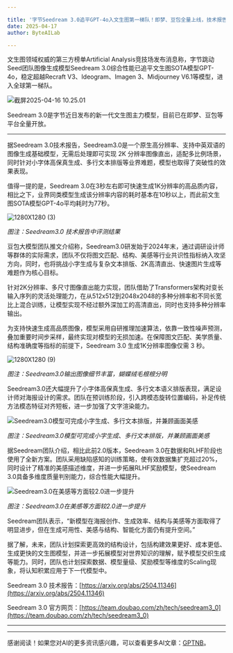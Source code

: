 ```yaml
---

title: '字节Seedream 3.0追平GPT-4o入文生图第一梯队！即梦、豆包全量上线，技术报告公开'
date: 2025-04-17
author: ByteAILab

---
```


文生图领域权威的第三方榜单Artificial Analysis竞技场发布消息称，字节跳动Seed团队图像生成模型Seedream 3.0综合性能已追平文生图SOTA模型GPT-4o，稳定超越Recraft V3、Ideogram、Imagen 3、Midjourney V6.1等模型，进入全球第一梯队。

![截屏2025-04-16 10.25.01](https://image.jiqizhixin.com/uploads/editor/64d6eaf2-b0f3-48e4-800f-9c05c8f09a51/1744786407223.png)

Seedream 3.0是字节近日发布的新一代文生图主力模型，目前已在即梦、豆包等平台全量开放。

---
据Seedream 3.0技术报告，Seedream3.0是一个原生高分辨率、支持中英双语的图像生成基础模型，无需后处理即可实现 2K 分辨率图像直出，适配多比例场景，同时针对小字体高保真生成、多行文本排版等业界难题，模型也取得了突破性的效果表现。

值得一提的是，Seedream 3.0在3秒左右即可快速生成1K分辨率的高品质内容，相比之下，业界同类模型生成该分辨率内容的耗时基本在10秒以上，而此前文生图SOTA模型GPT-4o平均耗时为77秒。

![1280X1280 (3)](https://image.jiqizhixin.com/uploads/editor/57a0b866-8304-44f6-b7fc-46f708ee2a0d/1744786407229.jpeg)

*图注：Seedream3.0 技术报告中评测结果*

豆包大模型团队推文介绍称，Seedream3.0研发始于2024年末，通过调研设计师等群体的实际需求，团队不仅将图文匹配、结构、美感等行业共识性指标纳入攻坚方向，同时，也将挑战小字生成与复杂文本排版、2K高清直出、快速图片生成等难题作为核心目标。

针对2K分辨率、多尺寸图像直出能力实现，团队借助了Transformers架构对变长输入序列的灵活处理能力，在从512x512到2048x2048的多种分辨率和不同长宽比上混合训练，让模型实现不经过额外深加工的高清直出，同时也支持多种分辨率输出。

为支持快速生成高品质图像，模型采用自研推理加速算法，依靠一致性噪声预测，叠加重要时间步采样，最终实现对模型的无损加速。在保障图文匹配、美学质量、结构准确度等指标的前提下，Seedream 3.0 生成1K分辨率图像仅需 3 秒。

![1280X1280 (9)](https://image.jiqizhixin.com/uploads/editor/511c7a8e-87fc-41e3-a7db-a5e6d24de81b/1744786407239.png)

*图注：Seedream3.0输出图像细节丰富，蝴蝶绒毛根根分明*

Seedream3.0还大幅提升了小字体高保真生成、多行文本语义排版表现，满足设计师对海报设计的需求。团队在预训练阶段，引入跨模态旋转位置编码，补足传统方法模态特征对齐短板，进一步加强了文字渲染能力。

![Seedream3.0模型可完成小字生成、多行文本排版，并兼顾画面美感](https://image.jiqizhixin.com/uploads/editor/0135450a-8218-4a63-99b4-2afc09f1cc31/1744786407247.png)

*图注：Seedream3.0模型可完成小字生成、多行文本排版，并兼顾画面美感*

据Seedream团队介绍，相比此前2.0版本，Seedream 3.0在数据和RLHF阶段也使用了全新方案。团队采用缺陷感知的训练策略，使有效数据集扩充超过20%，同时设计了精准的美感描述维度，并进一步拓展RLHF奖励模型，使Seedream 3.0具备多维度质量判别能力，综合性能大幅提升。

![Seedream3.0在美感等方面较2.0进一步提升](https://image.jiqizhixin.com/uploads/editor/3600f091-60c8-47fc-9113-6bd0fea607c2/1744786407257.png)

*图注：Seedream3.0在美感等方面较2.0进一步提升*

Seedream团队表示，“新模型在海报创作、生成效率、结构与美感等方面取得了明显进步，但在生成可用性、美感与结构、智能化方面仍有提升空间。”

据了解，未来，团队计划探索更高效的结构设计，包括构建效果更好、成本更低、生成更快的文生图模型，并进一步拓展模型对世界知识的理解，赋予模型交织生成等能力。同时，团队也计划探索数据、模型量级、奖励模型等维度的Scaling现象，将认知积累应用于下一代模型中。

Seedream 3.0 技术报告：[https://arxiv.org/abs/2504.11346](https://arxiv.org/abs/2504.11346)

Seedream 3.0 官方网页：[https://team.doubao.com/zh/tech/seedream3_0](https://team.doubao.com/zh/tech/seedream3_0)

---
---
感谢阅读！如果您对AI的更多资讯感兴趣，可以查看更多AI文章：[GPTNB](https://gptnb.com)。